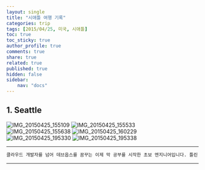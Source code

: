 ```yaml
---
layout: single
title: "시애틀 여행 기록"
categories: trip
tags: [2015/04/25, 미국, 시애틀]
toc: true
toc_sticky: true
author_profile: true
comments: true
share: true
related: true
published: true
hidden: false
sidebar: 
    nav: "docs"
---
```


## 1. Seattle

![IMG_20150425_155109](https://user-images.githubusercontent.com/124491456/230725331-1a4a32d9-faaa-4870-be2e-2bff2b48793f.jpg)
![IMG_20150425_155533](https://user-images.githubusercontent.com/124491456/230725340-5411cdf5-a4b5-4b34-a4e1-4dc12acd6908.jpg)
![IMG_20150425_155638](https://user-images.githubusercontent.com/124491456/230725341-c1075550-b01e-46c1-9172-6f734ed0298e.jpg)
![IMG_20150425_160229](https://user-images.githubusercontent.com/124491456/230725345-7faf47c1-c650-4b88-98b0-caea30ec70a1.jpg)
![IMG_20150425_195330](https://user-images.githubusercontent.com/124491456/230725366-524f6036-9ee0-47fb-b074-8d122671565d.jpg)
![IMG_20150425_195338](https://user-images.githubusercontent.com/124491456/230725368-ded1a2ef-523e-4eb9-bdbc-e06a2bf3559c.jpg)

---

```bash
클라우드 개발자를 넘어 데브옵스를 꿈꾸는 이제 막 공부를 시작한 초보 엔지니어입니다. 틀린 점이 있으면 친절하게 댓글 부탁드립니다. :)
```

---
